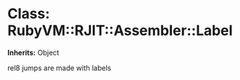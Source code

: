 # Class: RubyVM::RJIT::Assembler::Label
**Inherits:** Object
    

rel8 jumps are made with labels



